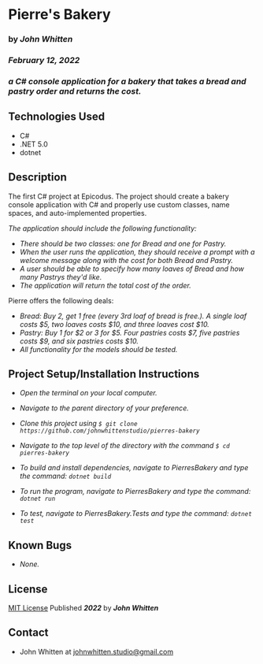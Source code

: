 # **Pierre's Bakery**
### by _**John Whitten**_

### _February 12, 2022_

### _a C# console application for a bakery that takes a bread and pastry order and returns the cost._

## Technologies Used
- C#
- .NET 5.0
- dotnet

## Description
The first C# project at Epicodus. The project should create a bakery console application with C# and properly use custom classes, name spaces, and auto-implemented properties.

_The application should include the following functionality:_

- _There should be two classes: one for Bread and one for Pastry._
- _When the user runs the application, they should receive a prompt with a welcome message along with the cost for both Bread and Pastry._
- _A user should be able to specify how many loaves of Bread and how many Pastrys they'd like._
- _The application will return the total cost of the order._

Pierre offers the following deals:
- _Bread: Buy 2, get 1 free (every 3rd loaf of bread is free.). A single loaf costs $5, two loaves costs $10, and three loaves cost $10._
- _Pastry: Buy 1 for $2 or 3 for $5. Four pastries costs $7, five pastries costs $9, and six pastries costs $10._
- _All functionality for the models should be tested._



## Project Setup/Installation Instructions


- _Open the terminal on your local computer._

- _Navigate to the parent directory of your preference._

- _Clone this project using `$ git clone https://github.com/johnwhittenstudio/pierres-bakery`_

- _Navigate to the top level of the directory with the command `$ cd pierres-bakery`_

- _To build and install dependencies, navigate to PierresBakery and type the command: ```dotnet build```_

- _To run the program, navigate to PierresBakery and type the command: ```dotnet run```_

- _To test, navigate to PierresBakery.Tests and type the command: ```dotnet test```_

## Known Bugs
- _None._

## License

[MIT License](https://opensource.org/licenses/MIT) Published _**2022**_ by _**John Whitten**_

## Contact
- John Whitten at [johnwhitten.studio@gmail.com](mailto:johnwhitten.studio@gmail.com)